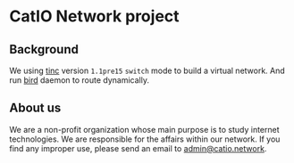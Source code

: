 # CatIO Network project

## Background

We using [tinc](https://www.tinc-vpn.org/) version `1.1pre15` `switch` mode to build a virtual network. And run [bird](http://bird.network.cz/) daemon to route dynamically.

## About us

We are a non-profit organization whose main purpose is to study internet technologies. We are responsible for the affairs within our network. If you find any improper use, please send an email to [admin@catio.network](mailto:admin@catio.network).
